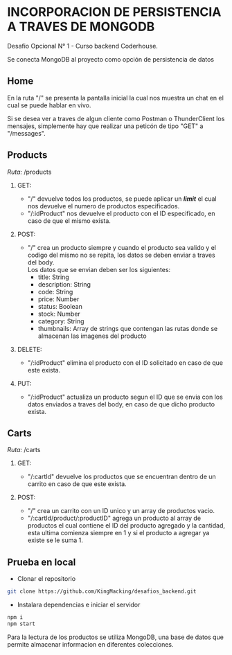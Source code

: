 # INCORPORACION DE PERSISTENCIA A TRAVES DE MONGODB

Desafio Opcional N° 1 - Curso backend Coderhouse.

Se conecta MongoDB al proyecto como opción de persistencia de datos

## Home
En la ruta "/" se presenta la pantalla inicial la cual nos muestra un chat en el cual se puede hablar en vivo.

Si se desea ver a traves de algun cliente como Postman o ThunderClient los mensajes, simplemente hay que realizar una peticón de tipo "GET" a "/messages".

## Products

_Ruta:_ /products

1. GET:
    - "/" devuelve todos los productos, se puede aplicar un __***limit***__ el cual nos devuelve el numero de productos especificados.
    - "/:idProduct" nos devuelve el producto con el ID especificado, en caso de que el mismo exista.

2. POST:
    - "/" crea un producto siempre y cuando el producto sea valido y el codigo del mismo no se repita, los datos se deben enviar a traves del body. </br>
    Los datos que se envian deben ser los siguientes:
        - title: String
        - description: String
        - code: String
        - price: Number
        - status: Boolean
        - stock: Number
        - category: String
        - thumbnails: Array de strings que contengan las rutas donde se almacenan las imagenes del producto


3. DELETE:
    - "/:idProduct" elimina el producto con el ID solicitado en caso de que este exista.

4. PUT:
    - "/:idProduct" actualiza un producto segun el ID que se envia con los datos enviados a traves del body, en caso de que dicho producto exista.

## Carts

_Ruta:_ /carts

1. GET:
    - "/:cartId" devuelve los productos que se encuentran dentro de un carrito en caso de que este exista.

2. POST:
    - "/" crea un carrito con un ID unico y un array de productos vacio.
    - "/:cartId/product/:productID" agrega un producto al array de productos el cual contiene el ID del producto agregado y la cantidad, esta ultima comienza siempre en 1 y si el producto a agregar ya existe se le suma 1.

## Prueba en local

- Clonar el repositorio

```sh
git clone https://github.com/KingMacking/desafios_backend.git
```

- Instalara dependencias e iniciar el servidor

```sh
npm i
npm start
```

Para la lectura de los productos se utiliza MongoDB, una base de datos que permite almacenar informacion en diferentes colecciones.